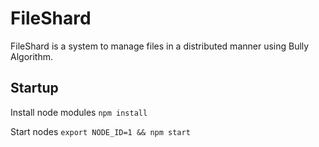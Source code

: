 # FileShard
FileShard is a system to manage files in a distributed manner using Bully Algorithm.

## Startup

Install node modules
`npm install`

Start nodes
`export NODE_ID=1 && npm start`


